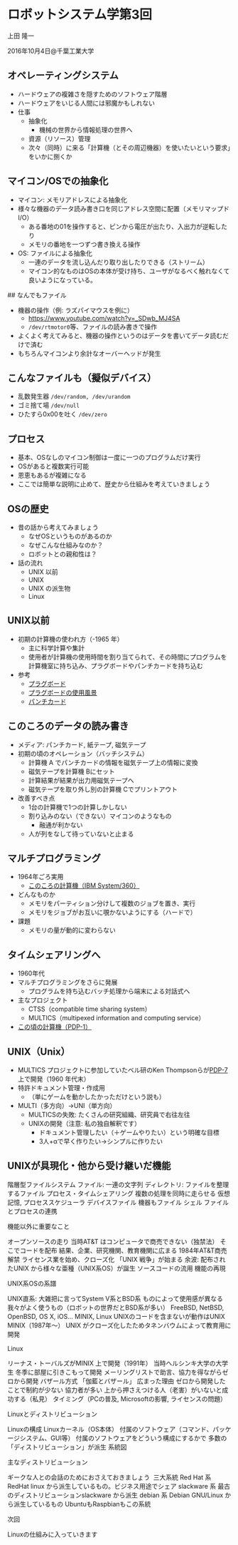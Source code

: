 # ロボットシステム学第3回

上田 隆一

2016年10月4日@千葉工業大学


## オペレーティングシステム

* ハードウェアの複雑さを隠すためのソフトウェア階層
* ハードウェアをいじる人間には邪魔かもしれない
* 仕事
  * 抽象化
    * 機械の世界から情報処理の世界へ
  * 資源（リソース）管理
  * 次々（同時）に来る「計算機（とその周辺機器）を使いたいという要求」をいかに捌くか


## マイコン/OSでの抽象化

* マイコン: メモリアドレスによる抽象化
* 様々な機器のデータ読み書き口を同じアドレス空間に配置（メモリマップドI/O）
  * ある番地の01を操作すると、ピンから電圧が出たり、入出力が逆転したり
  * メモリの番地を一つずつ書き換える操作
* OS: ファイルによる抽象化
  * 一連のデータを流し込んだり取り出したりできる（ストリーム）
  * マイコン的なものはOSの本体が受け持ち、ユーザがなるべく触れなくて良いようになっている。


## なんでもファイル

* 機器の操作（例: ラズパイマウスを例に）
  * https://www.youtube.com/watch?v=_SDwb_MJ4SA
  * `/dev/rtmotor0`等、ファイルの読み書きで操作
* よくよく考えてみると、機器の操作というのはデータを書いてデータ読むだけで済む
* もちろんマイコンより余計なオーバーヘッドが発生


## こんなファイルも（擬似デバイス）

* 乱数発生器 `/dev/random, /dev/urandom`
* ゴミ捨て場 `/dev/null`
* ひたすら0x00を吐く `/dev/zero`


## プロセス

* 基本、OSなしのマイコン制御は一度に一つのプログラムだけ実行
* OSがあると複数実行可能
* 恩恵もあるが複雑になる
* ここでは簡単な説明に止めて、歴史から仕組みを考えていきましょう


## OSの歴史

* 昔の話から考えてみましょう
  * なぜOSというものがあるのか
  * なぜこんな仕組みなのか？
  * ロボットとの親和性は？
* 話の流れ
  * UNIX 以前
  * UNIX
  * UNIX の派生物
  * Linux


## UNIX以前

* 初期の計算機の使われ方（-1965 年）
  * 主に科学計算や集計
  * 使用者が計算機の使用時間を割り当てられて、その時間にプログラムを計算機室に持ち込み、プラグボードやパンチカードを持ち込む
* 参考
  * [プラグボード](https://en.wikipedia.org/wiki/File:IBM402plugboard.Shrigley.wireside.jpg)
  * [プラグボードの使用風景](https://en.wikipedia.org/wiki/File:UNIVAC-120_BRL61-0890.jpg)
  * [パンチカード](https://en.wikipedia.org/wiki/File:FortranCardPROJ039.agr.jpg)


## このころのデータの読み書き

* メディア: パンチカード, 紙テープ, 磁気テープ
* 初期の頃のオペレーション（バッチシステム）
  * 計算機 A でパンチカードの情報を磁気テープ上の情報に変換
  * 磁気テープを計算機 Bにセット
  * 計算結果が結果が出力用磁気テープへ
  * 磁気テープを取り外し別の計算機 Cでプリントアウト
* 改善すべき点
  * 1台の計算機で1つの計算しかしない
  * 割り込みのない（できない）マイコンのようなもの
    * 融通が利かない
  * 人が列をなして待っていないと止まる


## マルチプログラミング

* 1964年ごろ実用
  * [このころの計算機（IBM System/360）](https://en.wikipedia.org/wiki/File:DM_IBM_S360.jpg)
* どんなものか
  * メモリをパーティション分けして複数のジョブを置き、実行
  * メモリをジョブがお互いに覗かないようにする（ハードで）
* 課題
  * メモリの量が動的に変わらない


## タイムシェアリングへ

* 1960年代
* マルチプログラミングをさらに発展
  * プログラムを持ち込むバッチ処理から端末による対話式へ
* 主なプロジェクト
  * CTSS（compatible time sharing system）
  * MULTICS（multipexed information and computing service）
* [この頃の計算機（PDP-1）](https://en.wikipedia.org/wiki/File:PDP-1.jpg)


## UNIX（Unix）

* MULTICS プロジェクトに参加していたベル研のKen Thompsonらが[PDP-7](https://commons.wikimedia.org/wiki/File:Pdp7-oslo-2005.jpeg)上で開発（1960 年代末）
* 特許ドキュメント管理・作成用
  * （単にゲームを動かしたかっただけという説も）
* MULTI（多方向）→UNI（単方向）
  * MULTICSの失敗: たくさんの研究組織、研究員で右往左往
  * UNIXの開発（注意: 私の独自解釈です）
    * ドキュメント管理したい（＋ゲームやりたい）という明確な目標
    * 3人+αで早く作りたい→シンプルに作りたい


## UNIXが具現化・他から受け継いだ機能

階層型ファイルシステム
ファイル: 一連の文字列
ディレクトリ: ファイルを整理するファイル
プロセス・タイムシェアリング
複数の処理を同時に走らせる
仮想記憶, プロセススケジューラ
デバイスファイル
機器もファイル
シェル
ファイルとプロセスの連携


機能以外に重要なこと

オープンソースの走り
当時AT&T はコンピュータで商売できない（独禁法）
そこでコードを配布
結果、企業、研究機関、教育機関に広まる
1984年AT&T商売解禁
ライセンス業を始め、クローズ化
「UNIX 戦争」が始まる
余波: 配布されたUNIX から様々な亜種（UNIX系OS）が誕生
ソースコードの流用
機能の再現


UNIX系OSの系譜

UNIX直系: 大雑把に言ってSystem V系とBSD系
ものによって使用感が異なる
我々がよく使うもの（ロボットの世界だとBSD系が多い）
FreeBSD, NetBSD, OpenBSD, OS X, iOS…
MINIX, Linux
UNIXのコードを含まないが動作はUNIX
MINIX（1987年〜）
UNIX がクローズ化したためタネンバウムによって教育用に開発


Linux

リーナス・トーバルズがMINIX 上で開発（1991年）
当時ヘルシンキ大学の大学生
冬季に部屋に引きこもって開発
メーリングリストで助言、協力を得ながらゼロから開発
バザール方式
「伽藍とバザール」
広まった理由
ゼロから開発したことで制約が少ない
協力者が多い
上から押さえつける人（老害）がいないと成功する（私見）
タイミング（PCの普及, Microsoftの影響, ライセンスの問題）


Linuxとディストリビューション

Linuxの構成
Linuxカーネル（OS本体）
付属のソフトウェア（コマンド、パッケージシステム、GUI等）
付属のソフトウェアをどういう構成にするかで
多数の「ディストリビューション」が派生
系統図


主なディストリビューション

ギークな人との会話のためにおさえておきましょう
 三大系統
Red Hat 系
RedHat linux から派生しているもの。ビジネス用途でシェア
slackware 系
最古のディストリビューションslackware から派生
debian 系
Debian GNU/Linux から派生しているもの
UbuntuもRaspbianもこの系統


次回

Linuxの仕組みに入っていきます
